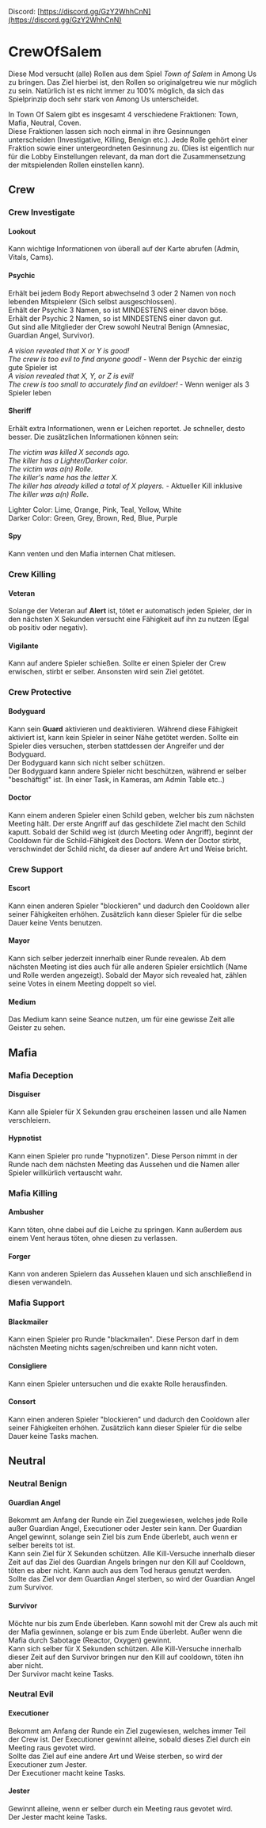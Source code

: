Discord: [https://discord.gg/GzY2WhhCnN](https://discord.gg/GzY2WhhCnN)

# CrewOfSalem

Diese Mod versucht (alle) Rollen aus dem Spiel *Town of Salem* in Among Us zu bringen. Das Ziel hierbei ist, den Rollen so originalgetreu wie nur möglich zu sein. Natürlich ist es nicht immer zu 100% möglich, da sich das Spielprinzip doch sehr stark von Among Us unterscheidet.  
  
In Town Of Salem gibt es insgesamt 4 verschiedene Fraktionen: Town, Mafia, Neutral, Coven.  
Diese Fraktionen lassen sich noch einmal in ihre Gesinnungen unterscheiden (Investigative, Killing, Benign etc.).
Jede Rolle gehört einer Fraktion sowie einer untergeordneten Gesinnung zu. (Dies ist eigentlich nur für die Lobby Einstellungen relevant, da man dort die Zusammensetzung der mitspielenden Rollen einstellen kann).

## Crew

### Crew Investigate

#### Lookout
Kann wichtige Informationen von überall auf der Karte abrufen (Admin, Vitals, Cams).

#### Psychic
Erhält bei jedem Body Report abwechselnd 3 oder 2 Namen von noch lebenden Mitspielenr (Sich selbst ausgeschlossen).  
Erhält der Psychic 3 Namen, so ist MINDESTENS einer davon böse.  
Erhält der Psychic 2 Namen, so ist MINDESTENS einer davon gut.  
Gut sind alle Mitglieder der Crew sowohl Neutral Benign (Amnesiac, Guardian Angel, Survivor).  

*A vision revealed that X or Y is good!*  
*The crew is too evil to find anyone good!*	- Wenn der Psychic der einzig gute Spieler ist  
*A vision revealed that X, Y, or Z is evil!*  
*The crew is too small to accurately find an evildoer!*	- Wenn weniger als 3 Spieler leben  

#### Sheriff
Erhält extra Informationen, wenn er Leichen reportet. Je schneller, desto besser.
Die zusätzlichen Informationen können sein:

*The victim was killed X seconds ago.*  
*The killer has a Lighter/Darker color.*  
*The victim was a(n) Rolle.*  
*The killer's name has the letter X.*  
*The killer has already killed a total of X players.*	 - Aktueller Kill inklusive  
*The killer was a(n) Rolle.*  

Lighter Color:	Lime, Orange, Pink, Teal, Yellow, White  
Darker Color:	Green, Grey, Brown, Red, Blue, Purple  

#### Spy
Kann venten und den Mafia internen Chat mitlesen.

### Crew Killing

#### Veteran
Solange der Veteran auf **Alert** ist, tötet er automatisch jeden Spieler, der in den nächsten X Sekunden versucht eine Fähigkeit auf ihn zu nutzen (Egal ob positiv oder negativ).

#### Vigilante
Kann auf andere Spieler schießen. Sollte er einen Spieler der Crew erwischen, stirbt er selber. Ansonsten wird sein Ziel getötet.

### Crew Protective

#### Bodyguard
Kann sein **Guard** aktivieren und deaktivieren. Während diese Fähigkeit aktiviert ist, kann kein Spieler in seiner Nähe getötet werden. Sollte ein Spieler dies versuchen, sterben stattdessen der Angreifer und der Bodyguard.  
Der Bodyguard kann sich nicht selber schützen.  
Der Bodyguard kann andere Spieler nicht beschützen, während er selber "beschäftigt" ist. (In einer Task, in Kameras, am Admin Table etc..)

#### Doctor
Kann einem anderen Spieler einen Schild geben, welcher bis zum nächsten Meeting hält. Der erste Angriff auf das geschildete Ziel macht den Schild kaputt.
Sobald der Schild weg ist (durch Meeting oder Angriff), beginnt der Cooldown für die Schild-Fähigkeit des Doctors. 
Wenn der Doctor stirbt, verschwindet der Schild nicht, da dieser auf andere Art und Weise bricht.

### Crew Support

#### Escort
Kann einen anderen Spieler "blockieren" und dadurch den Cooldown aller seiner Fähigkeiten erhöhen. Zusätzlich kann dieser Spieler für die selbe Dauer keine Vents benutzen.

#### Mayor
Kann sich selber jederzeit innerhalb einer Runde revealen. Ab dem nächsten Meeting ist dies auch für alle anderen Spieler ersichtlich (Name und Rolle werden angezeigt).
Sobald der Mayor sich revealed hat, zählen seine Votes in einem Meeting doppelt so viel.

#### Medium
Das Medium kann seine Seance nutzen, um für eine gewisse Zeit alle Geister zu sehen.

## Mafia

### Mafia Deception

#### Disguiser
Kann alle Spieler für X Sekunden grau erscheinen lassen und alle Namen verschleiern.

#### Hypnotist
Kann einen Spieler pro runde "hypnotizen". Diese Person nimmt in der Runde nach dem nächsten Meeting das Aussehen und die Namen aller Spieler willkürlich vertauscht wahr.

### Mafia Killing

#### Ambusher
Kann töten, ohne dabei auf die Leiche zu springen. Kann außerdem aus einem Vent heraus töten, ohne diesen zu verlassen.

#### Forger
Kann von anderen Spielern das Aussehen klauen und sich anschließend in diesen verwandeln.

### Mafia Support

#### Blackmailer
Kann einen Spieler pro Runde "blackmailen". Diese Person darf in dem nächsten Meeting nichts sagen/schreiben und kann nicht voten.

#### Consigliere
Kann einen Spieler untersuchen und die exakte Rolle herausfinden.

#### Consort
Kann einen anderen Spieler "blockieren" und dadurch den Cooldown aller seiner Fähigkeiten erhöhen. Zusätzlich kann dieser Spieler für die selbe Dauer keine Tasks machen.

## Neutral

### Neutral Benign

#### Guardian Angel
Bekommt am Anfang der Runde ein Ziel zuegewiesen, welches jede Rolle außer Guardian Angel, Executioner oder Jester sein kann. Der Guardian Angel gewinnt, solange sein Ziel bis zum Ende überlebt, auch wenn er selber bereits tot ist.  
Kann sein Ziel für X Sekunden schützen. Alle Kill-Versuche innerhalb dieser Zeit auf das Ziel des Guardian Angels bringen nur den Kill auf Cooldown, töten es aber nicht. Kann auch aus dem Tod heraus genutzt werden.  
Sollte das Ziel vor dem Guardian Angel sterben, so wird der Guardian Angel zum Survivor.

#### Survivor
Möchte nur bis zum Ende überleben. Kann sowohl mit der Crew als auch mit der Mafia gewinnen, solange er bis zum Ende überlebt. Außer wenn die Mafia durch Sabotage (Reactor, Oxygen) gewinnt.  
Kann sich selber für X Sekunden schützen. Alle Kill-Versuche innerhalb dieser Zeit auf den Survivor bringen nur den Kill auf cooldown, töten ihn aber nicht.  
Der Survivor macht keine Tasks.

### Neutral Evil

#### Executioner
Bekommt am Anfang der Runde ein Ziel zugewiesen, welches immer Teil der Crew ist. Der Executioner gewinnt alleine, sobald dieses Ziel durch ein Meeting raus gevotet wird.  
Sollte das Ziel auf eine andere Art und Weise sterben, so wird der Executioner zum Jester.  
Der Executioner macht keine Tasks.

#### Jester
Gewinnt alleine, wenn er selber durch ein Meeting raus gevotet wird.  
Der Jester macht keine Tasks.